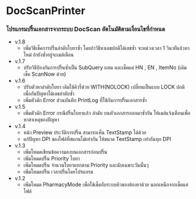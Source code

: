 # DocScanPrinter
### โปรแกรมปริ้นเอกสารจากระบบ DocScan อัตโนมัติตามเงื่อนไขที่กำหนด

* v.1.8
	* เพิ่มวิธีเช็คการปริ้นลำดับใบยาซ้ำ โดยถ้าวิธีหาเลขปกติได้เลขซ้ำ จะหน่วงเวลา 1 วินาทีแล้วหาใหม่ ถ้ายังซ้ำอยู่จะเมล์เตือน
* v.1.7
	* ปรับวิธีป้องกันการปริ้นซ้ำเป็น SubQuery แทน และเช็คแค่ HN , EN , ItemNo (เดิมเช็ค ScanNow ด้วย)
* v.1.6
	* ปรับตัวหาลำดับใบยา เดิมใช้คิวรี่ด้วย WITH(NOLOCK) เปลี่ยนเป็นแบบ LOCK ปกติ เพื่อกันปัญหาได้เลขลำดับซ้ำ
	* เพิ่มตัวดัก Error ส่วนบันทึก PrintLog ที่ใช้กันการปริ้นเอกสารซ้ำ
* v.1.5
	* เพิ่มตัวดัก Error กรณีปริ้นใบยาแล้ว ลำดับ บนหัวเอกสารออกมาซ้ำกัน ให้เมล์แจ้งเตือนเพื่อหาสาเหตุของปัญหา
* v.1.4
	* หน้า Preview ประวัติการปริ้น สามารถเห็น TextStamp ได้ด้วย
	* แก้ปัญหา DPI ของไฟล์ที่สแกนไม่เท่ากัน ให้ขนาด TextStamp เท่ากันทุก DPI
* v.1.3
	* เพิ่มโหมดเขียนข้อความลงบนเอกสารก่อนปริ้น
	* เพิ่มโหมดปริ้น Priority ใบยา
	* เพิ่มโหมดปริ้น จำนวนใบยาแยกตาม Priority และนับเฉพาะวันนั้นๆ
	* เพิ่มโหมดปริ้น เวลาปริ้นโดยโปรแกรม
* v.1.2
	* เพิ่มโหมด PharmacyMode เพื่อใช้เช็คกับระบบคิวของห้องยาด้วย นอกเหนือจากเช็คแค่ไฟล์
